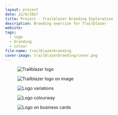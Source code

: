 ```yaml
---
layout: project
date: 22/6/2017
title: Project - Trailblazer Branding Exploration
description: Branding exercise for Trailblazer
website:
tags:
  - logo
  - branding
  - colour
file-name: trailblazerbranding
cover-image: trailblazerbranding/cover.png
---
```

<figure><img class="hero" src="/projects/{{page.file-name}}/hero.png" alt="Trailblazer logo" /></figure>
<figure><img class="image" src="/projects/{{page.file-name}}/1.png" alt="Trailblazer logo on image" /></figure>
<figure><img class="image" src="/projects/{{page.file-name}}/2.png" alt="Logo variations" /></figure>
<figure><img class="image" src="/projects/{{page.file-name}}/3.png" alt="Logo colourway" /></figure>
<figure><img class="image" src="/projects/{{page.file-name}}/4.png" alt="Logo on business cards" /></figure>
